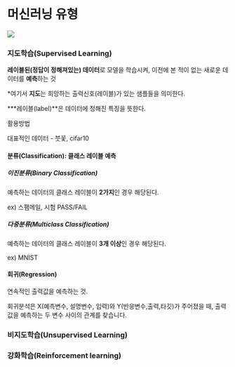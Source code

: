 # 머신러닝 유형



![](C:\Users\user\Desktop\프레젠테이션1.jpg)

### 지도학습(Supervised Learning)

**레이블된(정답이 정해져있는) 데이터**로 모델을 학습시켜, 이전에 본 적이 없는 새로운 데이터를 **예측**하는 것

*여기서 **지도**는 희망하는 출력신호(레이블)가 있는 샘플들을 의미한다.

***레이블(label)**은 데이터에 정해진 특징을 뜻한다.



활용방법

대표적인 데이터 - 붓꽃, cifar10







#### 분류(Classification): 클래스 레이블 예측

##### 이진분류(Binary Classification)

예측하는 데이터의 클래스 레이블이 **2가지**인 경우 해당된다.

ex) 스팸메일, 시험 PASS/FAIL



##### 다중분류(Multiclass Classification)

예측하는 데이터의 클래스 레이블이 **3개 이상**인 경우 해당된다.

ex) MNIST





#### 회귀(Regression)

연속적인 출력값을 예측하는 것. 

회귀분석은 X(예측변수, 설명변수, 입력)와 Y(반응변수,출력,타깃)가 주어졌을 때,  출력값을 예측하는 두 변수 사이의 관계를 찾습니다.



 







### 비지도학습(Unsupervised Learning)









### 강화학습(Reinforcement learning)





